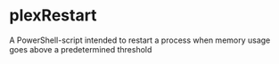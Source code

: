 # plexRestart
A PowerShell-script intended to restart a process when memory usage goes above a predetermined threshold
